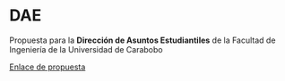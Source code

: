 # DAE
Propuesta para la **Dirección de Asuntos Estudiantiles** de la Facultad de Ingeniería de la Universidad de Carabobo

[Enlace de propuesta](http://dae.hol.es)